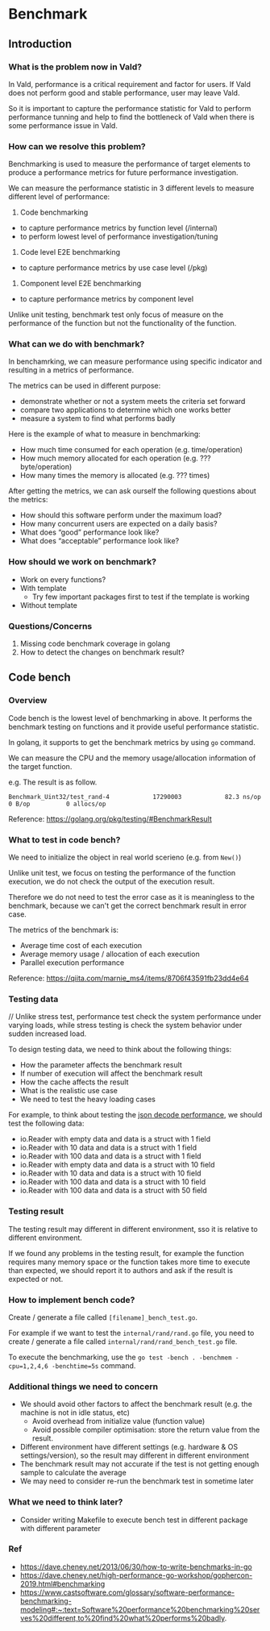 # Benchmark

## Introduction

### What is the problem now in Vald?

In Vald, performance is a critical requirement and factor for users. If Vald does not perform good and stable performance, user may leave Vald.

So it is important to capture the performance statistic for Vald to perform performance tunning and help to find the bottleneck of Vald when there is some performance issue in Vald.

### How can we resolve this problem?

Benchmarking is used to measure the performance of target elements to produce a performance metrics for future performance investigation.

We can measure the performance statistic in 3 different levels to measure different level of performance:

1. Code benchmarking
  - to capture performance metrics by function level (/internal)
  - to perform lowest level of performance investigation/tuning

1. Code level E2E benchmarking
  - to capture performance metrics by use case level (/pkg)

1. Component level E2E benchmarking
  - to capture performance metrics by component level

Unlike unit testing, benchmark test only focus of measure on the performance of the function but not the functionality of the function.

### What can we do with benchmark?

In benchamrking, we can measure performance using specific indicator and resulting in a metrics of performance.

The metrics can be used in different purpose:

- demonstrate whether or not a system meets the criteria set forward
- compare two applications to determine which one works better
- measure a system to find what performs badly

Here is the example of what to measure in benchmarking:

- How much time consumed for each operation (e.g. time/operation)
- How much memory allocated for each operation (e.g. ??? byte/operation)
- How many times the memory is allocated (e.g. ??? times)

After getting the metrics, we can ask ourself the following questions about the metrics:

- How should this software perform under the maximum load?
- How many concurrent users are expected on a daily basis?
- What does “good” performance look like?
- What does “acceptable” performance look like?

### How should we work on benchmark?

- Work on every functions?
- With template
	- Try few important packages first to test if the template is working
- Without template

### Questions/Concerns

1. Missing code benchmark coverage in golang
1. How to detect the changes on benchmark result? 


## Code bench

### Overview

Code bench is the lowest level of benchmarking in above. It performs the benchmark testing on functions and it provide useful performance statistic.

In golang, it supports to get the benchmark metrics by using `go` command.

We can measure the CPU and the memory usage/allocation information of the target function.

e.g. The result is as follow.

```
Benchmark_Uint32/test_rand-4         	17290003	        82.3 ns/op	       0 B/op	       0 allocs/op
```

Reference: https://golang.org/pkg/testing/#BenchmarkResult

### What to test in code bench?

We need to initialize the object in real world scerieno (e.g. from `New()`)

Unlike unit test, we focus on testing the performance of the function execution, we do not check the output of the execution result.

Therefore we do not need to test the error case as it is meaningless to the benchmark, because we can't get the correct benchmark result in error case.

The metrics of the benchmark is: 

- Average time cost of each execution
- Average memory usage / allocation of each execution
- Parallel execution performance

Reference: https://qiita.com/marnie_ms4/items/8706f43591fb23dd4e64

### Testing data

// Unlike stress test, performance test check the system performance under varying loads, while stress testing is check the system behavior under sudden increased load. 

To design testing data, we need to think about the following things:

- How the parameter affects the benchmark result
- If number of execution will affect the benchmark result
- How the cache affects the result
- What is the realistic use case
- We need to test the heavy loading cases

For example, to think about testing the [json decode performance](https://github.com/vdaas/vald/blob/master/internal/encoding/json/json.go#L29), we should test the following data:

- io.Reader with empty data and data is a struct with 1 field
- io.Reader with 10 data and data is a struct with 1 field
- io.Reader with 100 data and data is a struct with 1 field
- io.Reader with empty data and data is a struct with 10 field
- io.Reader with 10 data and data is a struct with 10 field
- io.Reader with 100 data and data is a struct with 10 field
- io.Reader with 100 data and data is a struct with 50 field

### Testing result

The testing result may different in different environment, sso it is relative to different environment.

If we found any problems in the testing result, for example the function requires many memory space or the function takes more time to execute than expected, we should report it to authors and ask if the result is expected or not.

### How to implement bench code?

Create / generate a file called `[filename]_bench_test.go`.

For example if we want to test the `internal/rand/rand.go` file, you need to create / generate a file called `internal/rand/rand_bench_test.go` file.

To execute the benchmarking, use the `go test -bench . -benchmem -cpu=1,2,4,6 -benchtime=5s` command.

### Additional things we need to concern

- We should avoid other factors to affect the benchmark result (e.g. the machine is not in idle status, etc)
  - Avoid overhead from initialize value (function value)
  - Avoid possible compiler optimisation: store the return value from the result.
- Different environment have different settings (e.g. hardware & OS settings/version), so the result may different in different environment
- The benchmark result may not accurate if the test is not getting enough sample to calculate the average
- We may need to consider re-run the benchmark test in sometime later


### What we need to think later?

- Consider writing Makefile to execute bench test in different package with different parameter


### Ref

- https://dave.cheney.net/2013/06/30/how-to-write-benchmarks-in-go
- https://dave.cheney.net/high-performance-go-workshop/gophercon-2019.html#benchmarking
- https://www.castsoftware.com/glossary/software-performance-benchmarking-modeling#:~:text=Software%20performance%20benchmarking%20serves%20different,to%20find%20what%20performs%20badly.
